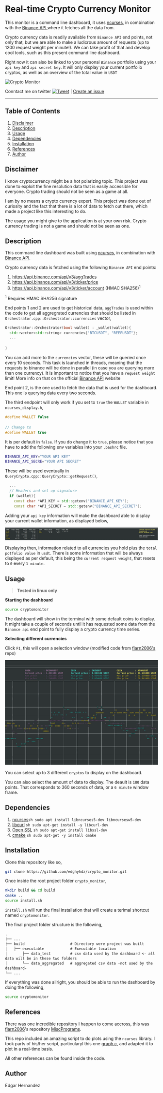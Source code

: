 # Real-time Crypto Currency Monitor

This monitor is a command line dashboard, it uses [ncurses](https://www.gnu.org/software/ncurses/), in combination with the [Binance API ](https://github.com/binance/binance-spot-api-docs/blob/master/rest-api.md) where it fetches all the data from. 

Crypto currency data is readily available from `Binance API` end points, not only that, but we are able to make a ludicrous amount of requests (up to 1200 request weight per minute!). We can take profit of that and develop cool tools, such as this present command line dashboard.

Right now it can also be linked to your personal `Binance` portfolio using your `api key` and `api secret key`. It will only display your current portfolio cryptos, as well as an overview of the total value in `USDT`



<img src="https://github.com/edghyhdz/crypto_monitor/blob/main/images/timelapse.gif"  alt="Crypto Monitor"/>

Conntact me on twitter [![Tweet](https://img.shields.io/twitter/url/http/shields.io.svg?style=social)](https://twitter.com/messages/compose?recipient_id=46040819) | [Create an issue](https://github.com/edghyhdz/crypto_monitor/issues/new)

---

## Table of Contents

1. [Disclaimer](#disclaimer)
2. [Description](#description)
3. [Usage](#usage)
4. [Dependencies](#dependencies)
5. [Installation](#installation)
6. [References](#references)
7. [Author](#author)

## Disclaimer
I know cryptocurrency might be a hot polarizing topic. This project was done to exploit the fine resolution data that is easily accessible for everyone. Crypto trading should not be seen as a game at all. 

I am by no means a crypto currency expert. This project was done out of curiosity and the fact that there is a lot of data to fetch out there, which made a project like this interesting to do. 

The usage you might give to the application is at your own risk. Crypto currency trading is not a game and should not be seen as one. 

## Description

This command line dashboard was built using [ncurses](https://www.gnu.org/software/ncurses/), in combination with [Binance API](https://github.com/binance/binance-spot-api-docs/blob/master/rest-api.md). 

Crypto currency data is fetched using the following `Binance API` end points:
  1. https://api.binance.com/api/v3/aggTrades
  2. https://api.binance.com/api/v3/ticker/price
  3. https://api.binance.com/api/v3/ticker/account (HMAC SHA256)<sup>1</sup>
  
<sup>1</sup> Requires HMAC SHA256 signature

End points 1 and 2 are used to get historical data, `aggTrades` is used within the code to get all aggregrated currencies that should be listed in `Orchestrator.cpp::Orchestrator::currencies` vector, 

```c++
Orchestrator::Orchestrator(bool wallet) : _wallet(wallet){
  std::vector<std::string> currencies{"BTCUSDT", "REEFUSDT"};
  ...
 
}
```
You can add more to the `currencies` vector, these will be queried once every 10 seconds. This task is launched in threads, meaning that the requests to binance will be done in parallel (in case you are querying more than one currency). It is important to notice that you have a `request weight` limit! More info on that on the official [Binance API](https://github.com/binance/binance-spot-api-docs/blob/master/rest-api.md) website

End point 2, is the one used to fetch the data that is used for the dashboard. This one is querying data every two seconds. 

The third endpoint will only work if you set to `true` the `WALLET` variable in `ncurses_display.h`, 

```c++
#define WALLET false

// Change to 
#define WALLET true
```

It is per default in `false`. If you do change it to `true`, please notice that you have to add the following env variables into your `.bashrc` file. 
```sh
BINANCE_API_KEY="YOUR API KEY"
BINANCE_API_SECRE="YOUR API SECRET"
```

These will be used eventually in `QueryCrypto.cpp::QueryCrypto::getRequest()`, 
```c++
  ...
  // Headers and set up signature
  if (wallet){
    const char *API_KEY = std::getenv("BINANCE_API_KEY");
    const char *API_SECRET = std::getenv("BINANCE_API_SECRET");
```

Adding your `api key` information will make the dashboard able to display your current wallet information, as displayed below, 

<img src="https://github.com/edghyhdz/crypto_monitor/blob/main/images/wallet_tracker.gif"  alt="Wallet Tracker"/>

Displaying then, information related to all currencies you hold plus the `total potfolio value` in `usdt`. There is some information that will be always displayed as per default, this being the `current request weight`, that resets to `0` every `1 minute`. 

## Usage
> **Tested in linux only**

**Starting the dashboard**

```sh
source cryptomonitor
```

The dashboard will show in the terminal with some default coins to display. It might take a couple of seconds until it has requested some data from the `Binance api` end point to fully display a crypto currency time series. 

**Selecting different currencies**

Click `F1`, this will open a selection window (modified code from [flarn2006's](https://github.com/flarn2006/MiscPrograms/blob/master/graph.c) repo) 

<img src="https://github.com/edghyhdz/crypto_monitor/blob/main/images/select_window.gif"  alt="Selection Window"/>

You can select up to 3 different `cryptos` to display on the dashboard.

You can also select the amount of data to display. The deault is `180` data points. That corresponds to 360 seconds of data, or a `6 minute` window frame.


## Dependencies

 1. [ncurses](https://www.gnu.org/software/ncurses/)```sh sudo apt install libncurses5-dev libncursesw5-dev```
 2. [libcurl](https://curl.se/libcurl/) ```sh sudo apt-get install -y libcurl-dev```
 3. [Open SSL](https://www.openssl.org/) ```sh sudo apt-get install libssl-dev```
 4. [cmake](https://www.gnu.org/software/make/) ```sh sudo apt-get -y install cmake```

## Installation

Clone this repository like so, 
 ```sh
 git clone https://github.com/edghyhdz/crypto_monitor.git
 ```
Once inside the root project folder `crypto_monitor`,
 ```sh
 mkdir build && cd build
 cmake ..
 source install.sh
 ```
`install.sh` will run the final installation that will create a terimal shortcut named `cryptomonitor`. 

The final project folder structure is the following, 

    .
    ├── ...
    ├── build                     # Directory were project was built
    │   ├── executable            # Executable location
    │       ├── data_test         # csv data used by the dashboard <- all data will be in these two folders
    │       └── data_aggregated   # aggregated csv data -not used by the dashboard-
    └── ...


If everything was done allright, you should be able to run the dashboard by doing the following, 
```sh
source cryptomonitor
```

## References

There was one incredible repository I happen to come accross, this was [flarn2006](https://github.com/flarn2006)'s repository [MiscPrograms](https://github.com/flarn2006/MiscPrograms/blob/master/graph.c). 

This repo included an amazing script to do plots using the `ncurses` library. I took parts of his/her script, particularyl this one [graph.c](https://github.com/flarn2006/MiscPrograms/blob/master/graph.c), and adapted it to plot in a real-time basis. 

All other references can be found inside the code.

## Author

Edgar Hernandez 

